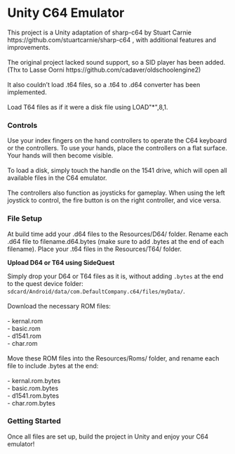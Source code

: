 <h1>Unity C64 Emulator</h1>
<p>This project is a Unity adaptation of sharp-c64 by Stuart Carnie https://github.com/stuartcarnie/sharp-c64 , with additional features and improvements. <br /><br />The original project lacked sound support, so a SID player has been added. (Thx to Lasse Oorni https://github.com/cadaver/oldschoolengine2) <br /><br />It also couldn&rsquo;t load .t64 files, so a .t64 to .d64 converter has been implemented. <br /><br />Load T64 files as if it were a disk file using LOAD"*",8,1.</p>

<h3>Controls</h3>
<p>Use your index fingers on the hand controllers to operate the C64 keyboard or the controllers. To use your hands, place the controllers on a flat surface. Your hands will then become visible. <br /><br />To load a disk, simply touch the handle on the 1541 drive, which will open all available files in the C64 emulator. <br /><br />The controllers also function as joysticks for gameplay. When using the left joystick to control, the fire button is on the right controller, and vice versa.</p>

<h3>File Setup</h3>
<p>At build time add your .d64 files to the Resources/D64/ folder. Rename each .d64 file to filename.d64.bytes (make sure to add .bytes at the end of each filename). Place your .t64 files in the Resources/T64/ folder.</p>
<p><strong>Upload D64 or T64 using SideQuest</strong></p>
<p>Simply drop your D64 or T64 files as it is, without adding <code>.bytes</code> at the end to the quest device folder: <code>sdcard/Android/data/com.DefaultCompany.c64/files/myData/</code>.<br /><br />Download the necessary ROM files:<br /><br />- kernal.rom<br />- basic.rom<br />- d1541.rom<br />- char.rom <br /><br />Move these ROM files into the Resources/Roms/ folder, and rename each file to include .bytes at the end:<br /><br />- kernal.rom.bytes<br />- basic.rom.bytes<br />- d1541.rom.bytes<br />- char.rom.bytes</p>

<h3>Getting Started</h3>
<p>Once all files are set up, build the project in Unity and enjoy your C64 emulator!</p>